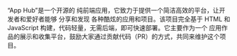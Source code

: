 “App Hub”是一个开源的 纯前端应用，它致力于提供一个简洁高效的平台，让开发者和爱好者能够 分享和发现 各种酷炫的应用和项目。该项目完全基于 HTML 和 JavaScript 构建，代码轻量，无需后端，即可快速部署。它主要作为一个 应用作品的展示和收集平台，鼓励大家通过贡献代码（PR）的方式，共同来维护这个项目。
